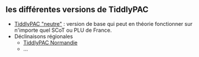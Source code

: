## les différentes versions de TiddlyPAC

* [TiddlyPAC "neutre"][neutre] : version de base qui peut en théorie fonctionner sur n'importe quel SCoT ou PLU de France.
* Déclinaisons régionales
  * [TiddlyPAC Normandie][normandie]
  * ...

[neutre]: https://framagit.org/know-rmandie/TiddlyPAC/raw/master/tiddlyPAC.html
[normandie]: https://framagit.org/know-rmandie/TiddlyPAC/raw/master/tiddlyPAC-Normandie.html
